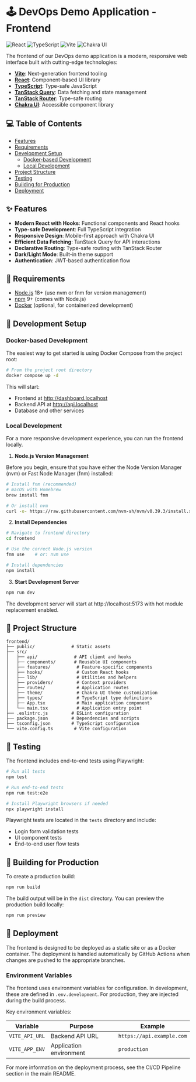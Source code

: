 # 🕹️ DevOps Demo Application - Frontend

![React](https://img.shields.io/badge/React-61DAFB?style=for-the-badge&logo=react&logoColor=black) ![TypeScript](https://img.shields.io/badge/TypeScript-3178C6?style=for-the-badge&logo=typescript&logoColor=white) ![Vite](https://img.shields.io/badge/Vite-646CFF?style=for-the-badge&logo=vite&logoColor=white) ![Chakra UI](https://img.shields.io/badge/Chakra_UI-319795?style=for-the-badge&logo=chakra-ui&logoColor=white)

The frontend of our DevOps demo application is a modern, responsive web interface built with cutting-edge technologies:

- **[Vite](https://vitejs.dev/)**: Next-generation frontend tooling
- **[React](https://reactjs.org/)**: Component-based UI library
- **[TypeScript](https://www.typescriptlang.org/)**: Type-safe JavaScript
- **[TanStack Query](https://tanstack.com/query)**: Data fetching and state management
- **[TanStack Router](https://tanstack.com/router)**: Type-safe routing
- **[Chakra UI](https://chakra-ui.com/)**: Accessible component library

## 💻 Table of Contents

- [Features](#-features)
- [Requirements](#-requirements)
- [Development Setup](#-development-setup)
  - [Docker-based Development](#docker-based-development)
  - [Local Development](#local-development)
- [Project Structure](#-project-structure)
- [Testing](#-testing)
- [Building for Production](#-building-for-production)
- [Deployment](#-deployment)

## ✨ Features

- **Modern React with Hooks**: Functional components and React hooks
- **Type-safe Development**: Full TypeScript integration
- **Responsive Design**: Mobile-first approach with Chakra UI
- **Efficient Data Fetching**: TanStack Query for API interactions
- **Declarative Routing**: Type-safe routing with TanStack Router
- **Dark/Light Mode**: Built-in theme support
- **Authentication**: JWT-based authentication flow

## 📍 Requirements

- [Node.js](https://nodejs.org/) 18+ (use nvm or fnm for version management)
- [npm](https://www.npmjs.com/) 9+ (comes with Node.js)
- [Docker](https://www.docker.com/) (optional, for containerized development)

## 🔧 Development Setup

### Docker-based Development

The easiest way to get started is using Docker Compose from the project root:

```bash
# From the project root directory
docker compose up -d
```

This will start:
- Frontend at http://dashboard.localhost
- Backend API at http://api.localhost
- Database and other services

### Local Development

For a more responsive development experience, you can run the frontend locally.

1. **Node.js Version Management**

Before you begin, ensure that you have either the Node Version Manager (nvm) or Fast Node Manager (fnm) installed:

```bash
# Install fnm (recommended)
# macOS with Homebrew
brew install fnm

# Or install nvm
curl -o- https://raw.githubusercontent.com/nvm-sh/nvm/v0.39.3/install.sh | bash
```

2. **Install Dependencies**

```bash
# Navigate to frontend directory
cd frontend

# Use the correct Node.js version
fnm use    # or: nvm use

# Install dependencies
npm install
```

3. **Start Development Server**

```bash
npm run dev
```

The development server will start at http://localhost:5173 with hot module replacement enabled.

## 📂 Project Structure

```
frontend/
├── public/              # Static assets
├── src/
│   ├── api/              # API client and hooks
│   ├── components/       # Reusable UI components
│   ├── features/          # Feature-specific components
│   ├── hooks/             # Custom React hooks
│   ├── lib/               # Utilities and helpers
│   ├── providers/         # Context providers
│   ├── routes/            # Application routes
│   ├── theme/             # Chakra UI theme customization
│   ├── types/             # TypeScript type definitions
│   ├── App.tsx            # Main application component
│   └── main.tsx           # Application entry point
├── .eslintrc.js         # ESLint configuration
├── package.json         # Dependencies and scripts
├── tsconfig.json        # TypeScript configuration
└── vite.config.ts        # Vite configuration
```

## 🧪 Testing

The frontend includes end-to-end tests using Playwright:

```bash
# Run all tests
npm test

# Run end-to-end tests
npm run test:e2e

# Install Playwright browsers if needed
npx playwright install
```

Playwright tests are located in the `tests` directory and include:
- Login form validation tests
- UI component tests
- End-to-end user flow tests

## 💾 Building for Production

To create a production build:

```bash
npm run build
```

The build output will be in the `dist` directory. You can preview the production build locally:

```bash
npm run preview
```

## 🚀 Deployment

The frontend is designed to be deployed as a static site or as a Docker container. The deployment is handled automatically by GitHub Actions when changes are pushed to the appropriate branches.

### Environment Variables

The frontend uses environment variables for configuration. In development, these are defined in `.env.development`. For production, they are injected during the build process.

Key environment variables:

| Variable | Purpose | Example |
|----------|---------|--------|
| `VITE_API_URL` | Backend API URL | `https://api.example.com` |
| `VITE_APP_ENV` | Application environment | `production` |

For more information on the deployment process, see the CI/CD Pipeline section in the main README.
